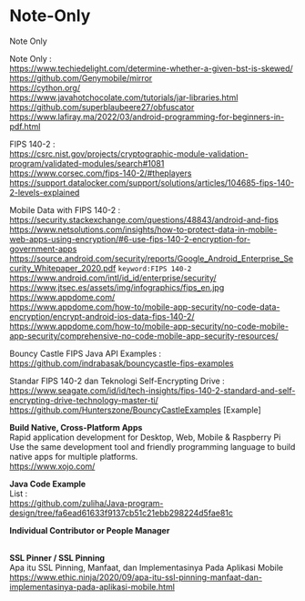 # Note-Only
Note Only

Note Only :  <br/>
https://www.techiedelight.com/determine-whether-a-given-bst-is-skewed/  <br/>
https://github.com/Genymobile/mirror   <br/>
https://cython.org/   <br/>
https://www.javahotchocolate.com/tutorials/jar-libraries.html   <br/>
https://github.com/superblaubeere27/obfuscator   <br/>
https://www.lafiray.ma/2022/03/android-programming-for-beginners-in-pdf.html   <br/>

FIPS 140-2 : <br/>
https://csrc.nist.gov/projects/cryptographic-module-validation-program/validated-modules/search#1081 <br/>
https://www.corsec.com/fips-140-2/#theplayers <br/>
https://support.datalocker.com/support/solutions/articles/104685-fips-140-2-levels-explained <br/>

Mobile Data with FIPS 140-2 : <br/>
https://security.stackexchange.com/questions/48843/android-and-fips <br/>
https://www.netsolutions.com/insights/how-to-protect-data-in-mobile-web-apps-using-encryption/#6-use-fips-140-2-encryption-for-government-apps <br/>
https://source.android.com/security/reports/Google_Android_Enterprise_Security_Whitepaper_2020.pdf `keyword:FIPS 140-2` <br/>
https://www.android.com/intl/id_id/enterprise/security/ <br/>
https://www.jtsec.es/assets/img/infographics/fips_en.jpg <br/>
https://www.appdome.com/   <br/>
https://www.appdome.com/how-to/mobile-app-security/no-code-data-encryption/encrypt-android-ios-data-fips-140-2/   <br/>
https://www.appdome.com/how-to/mobile-app-security/no-code-mobile-app-security/comprehensive-no-code-mobile-app-security-resources/  <br/>

Bouncy Castle FIPS Java API Examples : <br/>
https://github.com/indrabasak/bouncycastle-fips-examples  <br/>


Standar FIPS 140-2 dan Teknologi Self-Encrypting Drive : <br/>
https://www.seagate.com/id/id/tech-insights/fips-140-2-standard-and-self-encrypting-drive-technology-master-ti/  <br/>
https://github.com/Hunterszone/BouncyCastleExamples [Example] <br/>


**Build Native, Cross-Platform Apps** <br/>
Rapid application development for Desktop, Web, Mobile & Raspberry Pi <br/>
Use the same development tool and friendly programming language to build native apps for multiple platforms. <br/>
https://www.xojo.com/ <br/>


**Java Code Example** <br/>
List : <br/>
https://github.com/zuliha/Java-program-design/tree/fa6ead61633f9137cb51c21ebb298224d5fae81c <br/>



**Individual Contributor or People Manager** <br/> <br/>


**SSL Pinner / SSL Pinning** <br/>
Apa itu SSL Pinning, Manfaat, dan Implementasinya Pada Aplikasi Mobile <br/>
https://www.ethic.ninja/2020/09/apa-itu-ssl-pinning-manfaat-dan-implementasinya-pada-aplikasi-mobile.html <br/>


